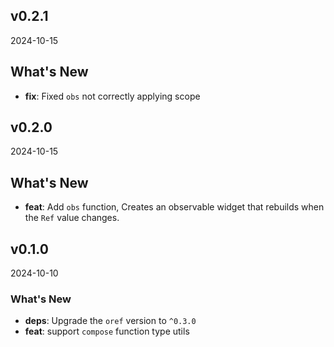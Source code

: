 ## v0.2.1

2024-10-15

## What's New

- **fix**: Fixed `obs` not correctly applying scope

## v0.2.0

2024-10-15

## What's New

- **feat**: Add `obs` function, Creates an observable widget that rebuilds when the `Ref` value changes.

## v0.1.0

2024-10-10

### What's New

- **deps**: Upgrade the `oref` version to `^0.3.0`
- **feat**: support `compose` function type utils
